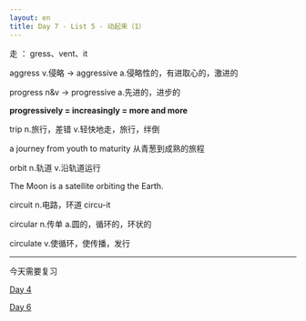 ```yaml
---
layout: en
title: Day 7 - List 5 - 动起来（1）
---
```


走 ： gress、vent、it

aggress v.侵略  ->  aggressive a.侵略性的，有进取心的，激进的

progress n&v  ->  progressive a.先进的，进步的

**progressively = increasingly = more and more**

trip n.旅行，差错 v.轻快地走，旅行，绊倒

a journey from youth to maturity 从青葱到成熟的旅程

orbit n.轨道 v.沿轨道运行 

The Moon is a satellite orbiting the Earth.

circuit n.电路，环道 circu-it

circular n.传单 a.圆的，循环的，环状的

circulate v.使循环，使传播，发行

---

今天需要复习

[Day 4](/en/004)

[Day 6](/en/006)



